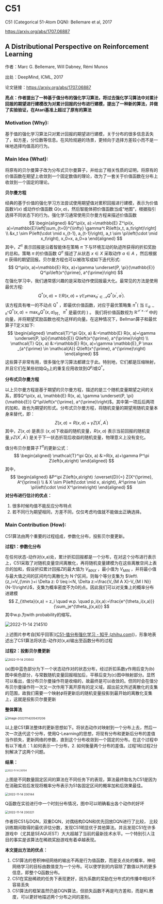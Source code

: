 

<!--
 * @version:
 * @Author:  StevenJokess（蔡舒起） https://github.com/StevenJokess
 * @Date: 2023-06-04 20:22:29
 * @LastEditors:  StevenJokess（蔡舒起） https://github.com/StevenJokess
 * @LastEditTime: 2023-09-27 03:22:13
 * @Description:
 * @Help me: make friends by a867907127@gmail.com and help me get some “foreign” things or service I need in life; 如有帮助，请资助，失业3年了。![支付宝收款码](https://github.com/StevenJokess/d2rl/blob/master/img/%E6%94%B6.jpg)
 * @TODO::
 * @Reference:
-->


# C51

C51 (Categorical 51-Atom DQN): Bellemare et al, 2017

https://arxiv.org/abs/1707.06887

## A Distributional Perspective on Reinforcement Learning

作者：Marc G. Bellemare, Will Dabney, Rémi Munos

出处：DeepMind, ICML, 2017

论文链接：https://arxiv.org/abs/1707.06887

**亮点：作者提出了一种基于值分布的强化学习算法，将过去强化学习算法中对累计回报的期望进行建模改为对累计回报的分布进行建模，提出了一种新的算法，并做了实验验证，在Atari基准上超过了原有的算法**

### **Motivation (Why):**

基于值的强化学习算法只对累计回报的期望进行建模，关于分布的很多信息丢失了，如方差，分位数等信息。在风险规避的场景，更倾向于选择方差较小而不是一味地选择均值高的行为。

### **Main Idea (What):**

将原有的贝尔曼算子改为分布式贝尔曼算子，并给出了相关性质的证明，将原有的价值函数在期望上收敛到一个固定数值的理论，改为了一套关于价值函数在分布上收敛到一个固定的理论。

**贝尔曼方程**

经典的基于价值的强化学习方法尝试使用期望值对累积回报进行建模，表示为价值函数$V(x)$ 或动作价值函数 $Q(x,a)$，然后智能体把价值函数当成“地图”，根据指引选择不同状态下的行为。强化学习通常使用贝尔曼方程来描述价值函数
$$
\begin{aligned}
&Q^\pi(x, a):=\mathbb{E} Z^\pi(x, a)=\mathbb{E}\left[\sum_{t=0}^{\infty} \gamma^t R\left(x_t, a_t\right)\right] \\
&x_t \sim P\left(\cdot \mid x_{t-1}, a_{t-1}\right), a_t \sim \pi\left(\cdot \mid x_t\right), x_0=x, a_0=a
\end{aligned}
$$
其中，$Z^\pi$ 表示回报是沿着智能体在策略 $\pi$ 下与环境互动的轨迹所获得的折扣奖励的总和。策略 $\pi$ 的价值函数 $Q^\pi$ 描述了从状态 $x \in X$ 采取动作 $a \in A$ ，然后根据 $\pi$ 获得的期望回报。贝尔曼方程也可以被改写成如下迭代形式:
$$
Q^\pi(x, a)=\mathbb{E} R(x, a)+\gamma \underset{P, \pi}{\mathbb{E}} Q^\pi\left(x^{\prime}, a^{\prime}\right)
$$
在强化学习中，我们通常感兴趣的是采取动作使回报最大化。最常见的方法是使用最优方程:
$$
Q^*(x, a)=\mathbb{E} R(x, a)+\gamma \mathbb{E}_P \max _{a^{\prime} \in \mathcal{A}} Q^*\left(x^{\prime}, a^{\prime}\right) .
$$
该方程具有唯一的不动点 $\mathrm{Q}^*$ ，即最优价值函数，对应于最优策略集 $\pi^*\left(\right.$ 当 $\mathbb{E}_{a \sim \pi^*} Q^*(x, a)=\max _a Q^*(x, a)_{\text {时， }} \pi^*$ 是最优的 $)$ 。 我们将价值函数视为 $\mathbb{R}^{\mathcal{X} \times \mathcal{A}}$ 中的向量，并将期望奖励函数也视为这样的向量。在这种情况下，Bellman算子和最优算子T定义如下:
$$
\begin{aligned}
\mathcal{T}^\pi Q(x, a) &:=\mathbb{E} R(x, a)+\gamma \underset{P, \pi}{\mathbb{E}} Q\left(x^{\prime}, a^{\prime}\right) \\
\mathcal{T} Q(x, a) &:=\mathbb{E} R(x, a)+\gamma \mathbb{E}_P \max _{a^{\prime} \in \mathcal{A}} Q\left(x^{\prime}, a^{\prime}\right)
\end{aligned}
$$
这些算子非常有用，很多强化学习算法都建立于此。特别地，它们都是压缩映射，并且它们在某些初始$Q_0$上的重复应用收敛到$Q^pi$或$Q^*$。

**分布式贝尔曼方程**

以上贝尔曼方程是基于期望的贝尔曼方程，描述的是三个随机变量期望之间的关系，即$Q^\pi(x, a), \mathbb{E} R(x, a), \gamma \underset{P, \pi}{\mathbb{E}} Q^\pi\left(x^{\prime}, a^{\prime}\right)$。其中第一项后后两项的加和，故也为期望的形式。分布式贝尔曼方程，将随机变量的期望用随机变量本身来替代，即：
$$
Z(x, a)=R(x, a)+\gamma Z(X^{\prime}, A^{\prime})
$$
其中，$Z(x,a)$ 是表示 $(x, a)$下收益的随机变量，$R(x,a)$ 表示当前回报的随机变量,$\gamma Z(X^{\prime}, A^{\prime})$ 是关于下一状态折现后收益的随机变量，物理意义上没有变化。

值分布贝尔曼算子${T}^\pi$的更新公式：
$$
\begin{aligned}
\mathcal{T}^\pi Q(x, a) &:=R(x, a)+\gamma P^\pi Z\left(x,a\right)
\end{aligned}
$$
其中，
$$
\begin{aligned}
&P^\pi Z\left(x,a\right) :\overset{D}{=} Z(X^{\prime}, A^{\prime})
\\
& X \sim P\left(\cdot \mid x, a\right), A^\prime \sim \pi\left(\cdot \mid X^\prime\right)
\end{aligned}
$$
**对分布进行估计的优点：**

1. 很多时候均值不能反应分布特点
2. 若不同行为期望相同，方差不同，仅仅考虑均值就不能做出正确选择。

### **Main Contribution (How):**

C51算法由两个重要的过程组成，参数化分布，投影贝尔曼更新。

**过程1：参数化分布**

在任何状态-动作对(x,a)处，累计折扣回报都是一个分布，在对这个分布进行表示上，C51采取了对随机变量空间离散化，再将随机变量建模为在这些离散空间上表示的加和，假设折扣累计回报$Z$的最大值为 $V_{M A X}$ ，最小值为 $V_{M I N}$ ，并将最小值与最大值之间的区间均匀离散化为 $\mathrm{N} 个$区间，则每个等分支集为 $\left\{z_i=V_{\min }+i \Delta z: 0 \leq i<N, \Delta z:=\frac{V_{M A X}-V_{M I N}}{N-1}\right\}$，支集为概率密度不为0的点。因此我们可以对支集上的概率分布进建模
$$
Z_{\theta}(x,a) = z_i \quad w.p. \quad p_i(x,a):=\frac{e^{\theta_i(x,a)}}{\sum_je^{\theta_j(x,a)}}
$$
其中w.p.为with probability的缩写。

![2022-11-14 214510](img/C51_1.png)

上述图片参考自[知乎回答]([C51-值分布强化学习 - 知乎 (zhihu.com)](https://zhuanlan.zhihu.com/p/337209047))，形象地表述出了C51算法将状态-动作对(x,a)输出至函数分布的过程

**过程2：投影贝尔曼更新**



<img src="img/C51_2.png" alt="2022-11-14 213502" style="zoom:67%;" />

(a)图中蓝色部分为下一个状态动作对的状态分布，经过折扣系数$\gamma$作用后变为(b)图中紫色部分，与常数随机变量回报相加后，平移后变为(c)图中映射部分。显然可以看出，值分布贝尔曼操作符是收缩的，故最终是可以收敛的。但同时会在值分布贝尔曼操作符一次又一次作用下离开原有的定义域，超出前文所述离散化的支集的范围，故我们需要一个映射$\phi$将更新后的随机变量投影到最开始的离散化支集上，这就是投影贝尔曼更新

**整体算法**

<img src="img/C51_3.png" alt="image-20221114205431206" style="zoom: 67%;" />

以上是C51算法整体的更新思想如下。将状态动作对映射到一个分布上去，然后一次一次迭代这个分布，使用Q-Learning的思想，将现有分布和更新后分布的差值当作损失，更新网络的参数，直到这个分布收敛到一个固定的分布。在这个过程中有以下难点：1.如何表示一个分布，2. 如何衡量两个分布的差值。过程1和过程2分别解决了这两个问题。

**结果：**

<img src="img/C51_4.png" alt="2022-11-14 230104" style="zoom:50%;" />

上图是不同数量固定区间的算法在不同任务下的表现，算法最终取名为C51是因为在消融实验后发现将概率分布表示为51各固定区间的概率加和后效果最佳。

<img src="img/C51_5.png" alt="2022-11-14 230144" style="zoom:67%;" />

Q函数在实验进行中一个时刻分布情况，图中可以明确看出各个动作的好坏

<img src="img/C51_6.png" alt="2022-11-14 230221" style="zoom:67%;" />

作者将C51与DQN，双重DQN，对偶结构DQN和优先回放DQN进行了比较， 比较训练期间取得的最优评估分数，发现C51明显优于其他算法。并且发现C51在许多游戏中（尤其是SEAQUEST）大大超越了当前的最新技术水平。一个特别引人注目的事实是该算法在稀疏奖励游戏有着卓越表现。

**本文提出方法的优点：**

1. C51算法的卷积神经网络的输出不再是行为值函数，而是支点处的概率，神经网络学习的目标由数值变为一个分布。可以使学到的内容除了数值以外的更多信息，即整个Q函数分布。
2. C51在奖励稀疏的任务下表现更好，因为系数的奖励在分布式的传播中相对不容易丢失
3. C51算法的框架虽然仍是DQN算法，但损失函数不再是均方差和，而是KL散度，可以更好地描述两个分布之间的差别。

[1]: https://raw.githubusercontent.com/datawhalechina/easy-rl/master/papers/Policy_gradient/A%20Distributional%20Perspective%20on%20Reinforcement%20Learning.md









